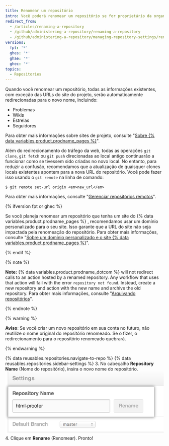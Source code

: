 ```yaml
---
title: Renomear um repositório
intro: Você poderá renomear um repositório se for proprietário da organização ou tiver permissões de administrador no repositório.
redirect_from:
  - /articles/renaming-a-repository
  - /github/administering-a-repository/renaming-a-repository
  - /github/administering-a-repository/managing-repository-settings/renaming-a-repository
versions:
  fpt: '*'
  ghes: '*'
  ghae: '*'
  ghec: '*'
topics:
  - Repositories
---
```


Quando você renomear um repositório, todas as informações existentes, com exceção das URLs do site do projeto, serão automaticamente redirecionadas para o novo nome, incluindo:

* Problemas
* Wikis
* Estrelas
* Seguidores

Para obter mais informações sobre sites de projeto, consulte "[Sobre {% data variables.product.prodname_pages %}](/pages/getting-started-with-github-pages/about-github-pages#types-of-github-pages-sites)".

Além do redirecionamento do tráfego da web, todas as operações `git clone`, `git fetch` ou `git push` direcionadas ao local antigo continuarão a funcionar como se tivessem sido criadas no novo local. No entanto, para reduzir a confusão, recomendamos que a atualização de quaisquer clones locais existentes apontem para a nova URL do repositório. Você pode fazer isso usando o `git remote` na linha de comando:

```shell
$ git remote set-url origin <em>new_url</em>
```

Para obter mais informações, consulte "[Gerenciar repositórios remotos](/github/getting-started-with-github/managing-remote-repositories)".

{% ifversion fpt or ghec %}

Se você planeja renomear um repositório que tenha um site do {% data variables.product.prodname_pages %} , recomendamos usar um domínio personalizado para o seu site. Isso garante que a URL do site não seja impactada pela renomeação do repositório. Para obter mais informações, consulte "[Sobre um domínio personalizado e o site {% data variables.product.prodname_pages %}](/pages/configuring-a-custom-domain-for-your-github-pages-site/about-custom-domains-and-github-pages)".

{% endif %}

{% note %}

**Note:** {% data variables.product.prodname_dotcom %} will not redirect calls to an action hosted by a renamed repository. Any workflow that uses that action will fail with the error `repository not found`. Instead, create a new repository and action with the new name and archive the old repository. Para obter mais informações, consulte "[Arquivando repositórios](/repositories/archiving-a-github-repository/archiving-repositories)".

{% endnote %}

{% warning %}

**Aviso**: Se você criar um novo repositório em sua conta no futuro, não reutilize o nome original do repositório renomeado. Se o fizer, o redirecionamento para o repositório renomeado quebrará.

{% endwarning %}

{% data reusables.repositories.navigate-to-repo %}
{% data reusables.repositories.sidebar-settings %}
3. No cabeçalho **Repository Name** (Nome do repositório), insira o novo nome do repositório. ![Renomeação do repositório](/assets/images/help/repository/repository-name-change.png)
4. Clique em **Rename** (Renomear). Pronto!
